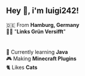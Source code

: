 ## Hey :wave:, i'm luigi242!

:de: From **Hamburg, Germany** <br>
:rainbow_flag: "**Links Grün Versifft**"

#

:seedling: Currently learning **Java** <br>
:video_game: Making **Minecraft Plugins** <br>
:cat2: Likes **Cats**


